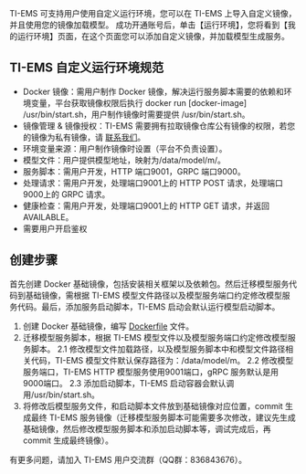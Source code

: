 ﻿TI-EMS 可支持用户使用自定义运行环境，您可以在 TI-EMS 上导入自定义镜像，并且使用您的镜像加载模型。
成功开通账号后，单击【运行环境】，您将看到【我的运行环境】页面，在这个页面您可以添加自定义镜像，并加载模型生成服务。

## TI-EMS 自定义运行环境规范
- Docker 镜像：需用户制作 Docker 镜像，解决运行服务脚本需要的依赖和环境变量，平台获取镜像权限后执行 docker run [docker-image] /usr/bin/start.sh，用户制作镜像时需要提供 /usr/bin/start.sh。
- 镜像管理 & 镜像授权：TI-EMS 需要拥有拉取镜像仓库公有镜像的权限，若您的镜像为私有镜像，请 [联系我们](https://cloud.tencent.com/apply/p/kqts5v0jh2)。
- 环境变量来源：用户制作镜像时设置（平台不负责设置）。
- 模型文件：用户提供模型地址，映射为/data/model/m/。
- 服务脚本：需用户开发，HTTP 端口9001，GRPC 端口9000。
- 处理请求：需用户开发，处理端口9001上的 HTTP POST 请求，处理端口9000上的 GRPC 请求。
- 健康检查：需用户开发，处理端口9001上的 HTTP GET 请求，并返回 AVAILABLE。
- 需要用户开启鉴权

## 创建步骤
首先创建 Docker 基础镜像，包括安装相关框架以及依赖包。然后迁移模型服务代码到基础镜像，需根据 TI-EMS 模型文件路径以及模型服务端口约定修改模型服务代码。最后，添加服务启动脚本，TI-EMS 启动会默认运行模型启动脚本。
1. 创建 Docker 基础镜像，编写  [Dockerfile](https://docs.docker.com/engine/reference/builder/) 文件。
2. 迁移模型服务脚本，根据 TI-EMS 模型文件以及模型服务端口约定修改模型服务脚本。
2.1 修改模型文件加载路径，以及模型服务脚本中和模型文件路径相关代码，TI-EMS 模型文件默认保存路径为：/data/model/m。
2.2 修改模型服务端口，TI-EMS HTTP 模型服务使用9001端口，gRPC 服务默认是用9000端口。
2.3 添加启动脚本，TI-EMS 启动容器会默认调用/usr/bin/start.sh。
3. 将修改后模型服务文件，和启动脚本文件放到基础镜像对应位置，commit 生成最终 TI-EMS 服务镜像（迁移模型服务脚本可能需要多次修改，建议先生成基础镜像，然后修改模型服务脚本和添加启动脚本等，调试完成后，再 commit 生成最终镜像）。

有更多问题，请加入 TI-EMS 用户交流群（QQ群：836843676）。
